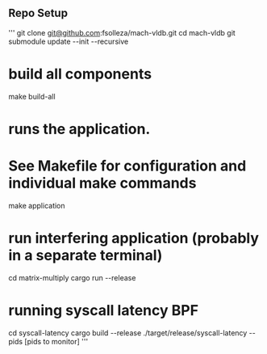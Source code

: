 
## Repo Setup

'''
git clone git@github.com:fsolleza/mach-vldb.git
cd mach-vldb
git submodule update --init --recursive

# build all components
make build-all

# runs the application.
# See Makefile for configuration and individual make commands
make application

# run interfering application (probably in a separate terminal)
cd matrix-multiply
cargo run --release

# running syscall latency BPF
cd syscall-latency
cargo build --release
./target/release/syscall-latency --pids [pids to monitor]
'''
